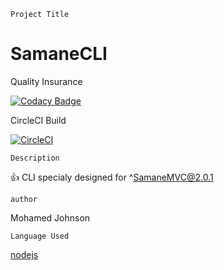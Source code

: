 ````````````
Project Title
````````````
# SamaneCLI

Quality Insurance

[![Codacy Badge](https://api.codacy.com/project/badge/Grade/52b7e7291f8341dba2fd9e4b73f18265)](https://app.codacy.com/app/LPIX-11/SamaneCLI?utm_source=github.com&utm_medium=referral&utm_content=LPIX-11/SamaneCLI&utm_campaign=Badge_Grade_Dashboard)

CircleCI Build

[![CircleCI](https://circleci.com/gh/LPIX-11/SamaneCLI.svg?style=svg)](https://circleci.com/gh/LPIX-11/SamaneCLI)

````````````
Description 
````````````
:+1: CLI specialy designed for ^SamaneMVC@2.0.1

````````````
author
````````````
Mohamed Johnson

`````````````
Language Used
``````````````

[nodejs](https://nodejs.org/en/)

